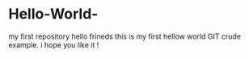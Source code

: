 # Hello-World-
my first repository
hello frineds this is my first hellow world 
GIT crude example. i hope you like it !
